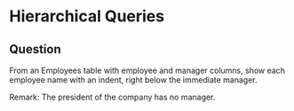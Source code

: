# Hierarchical Queries

## Question

From an Employees table with employee and manager columns, show each employee name with an indent, right below the immediate manager. 

Remark: The president of the company has no manager.
